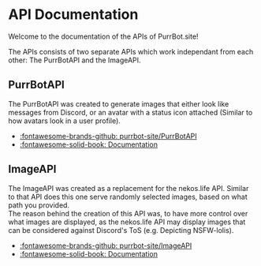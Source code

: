 [github_imageapi]: https://github.com/purrbot-site/ImageAPI
[github_purrbotapi]: https://github.com/purrbot-site/PurrBotAPI

# API Documentation
Welcome to the documentation of the APIs of PurrBot.site!

The APIs consists of two separate APIs which work independant from each other: The PurrBotAPI and the ImageAPI.

## PurrBotAPI
The PurrBotAPI was created to generate images that either look like messages from Discord, or an avatar with a status icon attached (Similar to how avatars look in a user profile).

- [:fontawesome-brands-github: purrbot-site/PurrBotAPI][github_purrbotapi]
- [:fontawesome-solid-book: Documentation](purrbotapi)

## ImageAPI
The ImageAPI was created as a replacement for the nekos.life API. Similar to that API does this one serve randomly selected images, based on what path you provided.  
The reason behind the creation of this API was, to have more control over what images are displayed, as the nekos.life API may display images that can be considered against Discord's ToS (e.g. Depicting NSFW-lolis).

- [:fontawesome-brands-github: purrbot-site/ImageAPI][github_imageapi]
- [:fontawesome-solid-book: Documentation](imageapi)